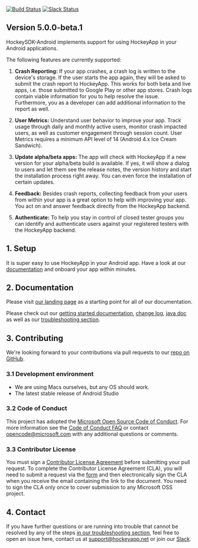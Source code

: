 [![Build Status](https://travis-ci.org/bitstadium/HockeySDK-Android.svg?branch=develop)](https://travis-ci.org/bitstadium/HockeySDK-Android)
[![Slack Status](https://slack.hockeyapp.net/badge.svg)](https://slack.hockeyapp.net)

## Version 5.0.0-beta.1

HockeySDK-Android implements support for using HockeyApp in your Android applications.

The following features are currently supported:

1. **Crash Reporting:** If your app crashes, a crash log is written to the device's storage. If the user starts the app again, they will be asked to submit the crash report to HockeyApp. This works for both beta and live apps, i.e. those submitted to Google Play or other app stores. Crash logs contain viable information for you to help resolve the issue. Furthermore, you as a developer can add additional information to the report as well.

2. **User Metrics:** Understand user behavior to improve your app. Track usage through daily and monthly active users, monitor crash impacted users, as well as customer engagement through session count. User Metrics requires a minimum API level of 14 (Android 4.x Ice Cream Sandwich).

3. **Update alpha/beta apps:** The app will check with HockeyApp if a new version for your alpha/beta build is available. If yes, it will show a dialog to users and let them see the release notes, the version history and start the installation process right away. You can even force the installation of certain updates.

4. **Feedback:** Besides crash reports, collecting feedback from your users from within your app is a great option to help with improving your app. You act on and answer feedback directly from the HockeyApp backend.

5. **Authenticate:** To help you stay in control of closed tester groups you can identify and authenticate users against your registered testers with the HockeyApp backend.


## 1. Setup

It is super easy to use HockeyApp in your Android app. Have a look at our [documentation](https://support.hockeyapp.net/kb/client-integration-android/hockeyapp-for-android-sdk) and onboard your app within minutes.

## 2. Documentation

Please visit [our landing page](https://support.hockeyapp.net/kb/client-integration-android) as a starting point for all of our documentation.

Please check out our [getting started documentation](https://support.hockeyapp.net/kb/client-integration-android/hockeyapp-for-android-sdk), [change log](https://github.com/bitstadium/HockeySDK-Android/releases/tag/5.0.0-beta.1), [java doc](https://www.hockeyapp.net/help/sdk/android/5.0.0-beta.1/index.html) as well as our [troubleshooting section](https://support.hockeyapp.net/kb/client-integration-android/hockeyapp-for-android-sdk#troubleshooting).

## 3. Contributing

We're looking forward to your contributions via pull requests to our [repo on GitHub](https://github.com/bitstadium/HockeySDK-Android).

### 3.1 Development environment

* We are using Macs ourselves, but any OS should work.
* The latest stable release of Android Studio

### 3.2 Code of Conduct

This project has adopted the [Microsoft Open Source Code of Conduct](https://opensource.microsoft.com/codeofconduct/). For more information see the [Code of Conduct FAQ](https://opensource.microsoft.com/codeofconduct/faq/) or contact [opencode@microsoft.com](mailto:opencode@microsoft.com) with any additional questions or comments.

### 3.3 Contributor License

You must sign a [Contributor License Agreement](https://cla.microsoft.com/) before submitting your pull request. To complete the Contributor License Agreement (CLA), you will need to submit a request via the [form](https://cla.microsoft.com/) and then electronically sign the CLA when you receive the email containing the link to the document. You need to sign the CLA only once to cover submission to any Microsoft OSS project.

## 4. Contact

If you have further questions or are running into trouble that cannot be resolved by any of the steps [in our troubleshooting section](https://support.hockeyapp.net/kb/client-integration-android/hockeyapp-for-android-sdk#6-troubleshooting), feel free to open an issue here, contact us at [support@hockeyapp.net](mailto:support@hockeyapp.net) or join our [Slack](https://slack.hockeyapp.net).

